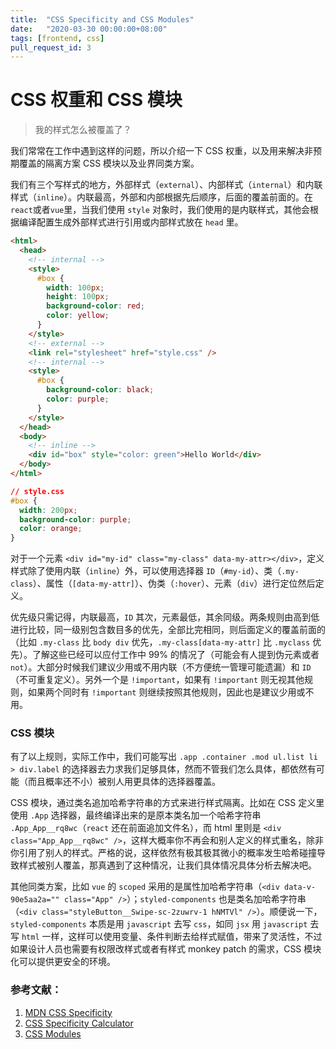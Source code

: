 ```yaml
---
title:  "CSS Specificity and CSS Modules"
date:   "2020-03-30 00:00:00+08:00"
tags: [frontend, css]
pull_request_id: 3
---
```


# CSS 权重和 CSS 模块

> 我的样式怎么被覆盖了？

我们常常在工作中遇到这样的问题，所以介绍一下 CSS 权重，以及用来解决非预期覆盖的隔离方案 CSS 模块以及业界同类方案。

我们有三个写样式的地方，外部样式（`external`）、内部样式（`internal`）和内联样式（`inline`）。内联最高，外部和内部根据先后顺序，后面的覆盖前面的。在 `react`或者`vue`里，当我们使用 `style` 对象时，我们使用的是内联样式，其他会根据编译配置生成外部样式进行引用或内部样式放在 `head` 里。

~~~html
<html>
  <head>
    <!-- internal -->
    <style>
      #box {
        width: 100px;
        height: 100px;
        background-color: red;
        color: yellow;
      }
    </style>
    <!-- external -->
    <link rel="stylesheet" href="style.css" />
    <!-- internal -->
    <style>
      #box {
        background-color: black;
        color: purple;
      }
    </style>
  </head>
  <body>
    <!-- inline -->
    <div id="box" style="color: green">Hello World</div>
  </body>
</html>
~~~

~~~css
// style.css
#box {
  width: 200px;
  background-color: purple;
  color: orange;
}
~~~

对于一个元素 `<div id="my-id" class="my-class" data-my-attr></div>`，定义样式除了使用内联（`inline`）外，可以使用选择器 `ID`（`#my-id`）、类（`.my-class`）、属性（`[data-my-attr]`）、伪类（`:hover`）、元素（`div`）进行定位然后定义。

优先级只需记得，内联最高，`ID` 其次，元素最低，其余同级。两条规则由高到低进行比较，同一级别包含数目多的优先，全部比完相同，则后面定义的覆盖前面的（比如 `.my-class` 比 `body div` 优先，`.my-class[data-my-attr]` 比 `.myclass` 优先）。了解这些已经可以应付工作中 99% 的情况了（可能会有人提到伪元素或者 `not`）。大部分时候我们建议少用或不用内联（不方便统一管理可能遗漏）和 `ID`（不可重复定义）。另外一个是 `!important`，如果有 `!important` 则无视其他规则，如果两个同时有 `!important` 则继续按照其他规则，因此也是建议少用或不用。

### CSS 模块

有了以上规则，实际工作中，我们可能写出 `.app .container .mod ul.list li > div.label` 的选择器去力求我们足够具体，然而不管我们怎么具体，都依然有可能（而且概率还不小）被别人用更具体的选择器覆盖。

CSS 模块，通过类名追加哈希字符串的方式来进行样式隔离。比如在 CSS 定义里使用 `.App` 选择器，最终编译出来的是原本类名加一个哈希字符串 `.App_App__rq8wc`（`react` 还在前面追加文件名），而 html 里则是 `<div class="App_App__rq8wc" />`，这样大概率你不再会和别人定义的样式重名，除非你引用了别人的样式。严格的说，这样依然有极其极其微小的概率发生哈希碰撞导致样式被别人覆盖，那真遇到了这种情况，让我们具体情况具体分析去解决吧。

其他同类方案，比如 `vue` 的 `scoped` 采用的是属性加哈希字符串（`<div data-v-90e5aa2a="" class="App" />`）；`styled-components` 也是类名加哈希字符串（`<div class="styleButton__Swipe-sc-2zuwrv-1 hNMTVl" />`）。顺便说一下，`styled-components` 本质是用 `javascript` 去写 `css`，如同 `jsx` 用 `javascript` 去写 `html` 一样，这样可以使用变量、条件判断去给样式赋值，带来了灵活性，不过如果设计人员也需要有权限改样式或者有样式 monkey patch 的需求，CSS 模块化可以提供更安全的环境。

### 参考文献：

1. [MDN CSS Specificity](https://developer.mozilla.org/en-US/docs/Web/CSS/Specificity)
1. [CSS Specificity Calculator](https://specificity.keegan.st/)
1. [CSS Modules](https://github.com/css-modules/css-modules)
